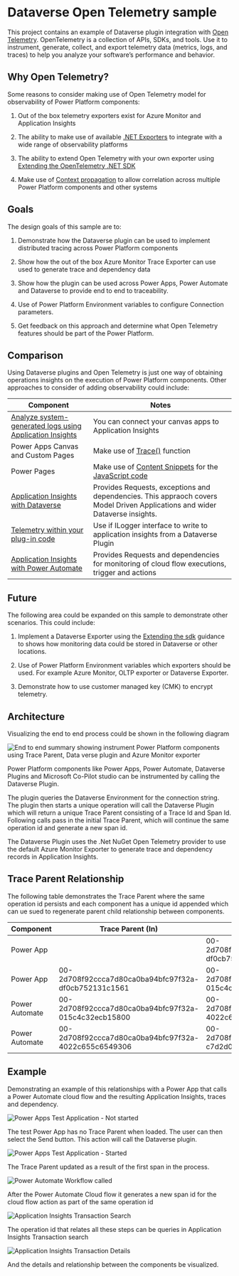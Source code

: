 # Dataverse Open Telemetry sample

This project contains an example of Dataverse plugin integration with [Open Telemetry](https://opentelemetry.io/). OpenTelemetry is a collection of APIs, SDKs, and tools. Use it to instrument, generate, collect, and export telemetry data (metrics, logs, and traces) to help you analyze your software’s performance and behavior.

## Why Open Telemetry?

Some reasons to consider making use of Open Telemetry model for observability of Power Platform components:

1. Out of the box telemetry exporters exist for Azure Monitor and Application Insights

2. The ability to make use of available [.NET Exporters](https://opentelemetry.io/docs/languages/net/exporters/) to integrate with a wide range of observability platforms

3. The ability to extend Open Telemetry with your own exporter using [Extending the OpenTelemetry .NET SDK](https://github.com/open-telemetry/opentelemetry-dotnet/blob/main/docs/trace/extending-the-sdk/README.md)

4. Make use of [Context propagation](https://opentelemetry.io/docs/concepts/context-propagation/) to allow correlation across multiple Power Platform components and other systems

## Goals

The design goals of this sample are to:

1. Demonstrate how the Dataverse plugin can be used to implement distributed tracing across Power Platform components

2. Show how the out of the box Azure Monitor Trace Exporter can use used to generate trace and dependency data

3. Show how the plugin can be used across Power Apps, Power Automate and Dataverse to provide end to end to traceability.

4. Use of Power Platform Environment variables to configure Connection parameters.

5. Get feedback on this approach and determine what Open Telemetry features should be part of the Power Platform.

## Comparison

Using Dataverse plugins and Open Telemetry is just one way of obtaining operations insights on the execution of Power Platform components. Other approaches to consider of adding observability could include:

| Component | Notes |
|-----------|-------|
| [Analyze system-generated logs using Application Insights](https://learn.microsoft.com/en-us/power-apps/maker/canvas-apps/application-insights) | You can connect your canvas apps to Application Insights |
| Power Apps Canvas and Custom Pages | Make use of [Trace()](https://learn.microsoft.com/power-platform/power-fx/reference/function-trace) function |
| Power Pages | Make use of [Content Snippets](https://learn.microsoft.com/power-pages/configure/customize-content-snippets) for the [JavaScript code](https://learn.microsoft.com/azure/azure-monitor/app/javascript-sdk?tabs=javascriptwebsdkloaderscript#add-the-javascript-code)
| [Application Insights with Dataverse](https://learn.microsoft.com/en-us/power-platform/admin/telemetry-events-dataverse?source=recommendations) | Provides Requests, exceptions and dependencies. This appraoch covers Model Driven Applications and wider Dataverse insights.
| [Telemetry within your plug-in code](https://learn.microsoft.com/power-platform/admin/telemetry-events-dataverse?source=recommendations#telemetry-within-your-plug-in-code) | Use if ILogger interface to write to application insights from a Dataverse Plugin |
| [Application Insights with Power Automate](https://learn.microsoft.com/power-platform/admin/app-insights-cloud-flow) | Provides Requests and dependencies for monitoring of cloud flow executions, trigger and actions |

## Future

The following area could be expanded on this sample to demonstrate other scenarios. This could include:

1. Implement a Dataverse Exporter using the [Extending the sdk](https://github.com/open-telemetry/opentelemetry-dotnet/tree/main/docs/trace/extending-the-sdk#exporter) guidance to shows how monitoring data could be stored in Dataverse or other locations.

2. Use of Power Platform Environment variables which exporters should be used. For example Azure Monitor, OLTP exporter or Dataverse Exporter.

3. Demonstrate how to use customer managed key (CMK) to encrypt telemetry.

## Architecture

Visualizing the end to end process could be shown in the following diagram

![End to end summary showing instrument Power Platform components using Trace Parent, Data verse plugin and Azure Monitor exporter](./docs/media/overview.png)

Power Platform components like Power Apps, Power Automate, Dataverse Plugins and Microsoft Co-Pilot studio can be instrumented by calling the Dataverse Plugin.

The plugin queries the Dataverse Environment for the connection string. The plugin then starts a unique operation will call the Dataverse Plugin which will return a unique Trace Parent consisting of a Trace Id and Span Id. Following calls pass in the initial Trace Parent, which will continue the same operation id and generate a new span id.

The Dataverse Plugin uses the .Net NuGet Open Telemetry provider to use the default Azure Monitor Exporter to generate trace and dependency records in Application Insights.

## Trace Parent Relationship

The following table demonstrates the Trace Parent where the same operation id persists and each component has a unique id appended which can ue sued to regenerate parent child relationship between components.

| Component      | Trace Parent (In)                                    | Trace Parent Out                                     | Message |
|----------------|------------------------------------------------------|------------------------------------------------------|---------|
| Power App      |                                                      | 00-2d708f92ccca7d80ca0ba94bfc97f32a-df0cb752131c1561 | Application Started |
| Power App      | 00-2d708f92ccca7d80ca0ba94bfc97f32a-df0cb752131c1561 | 00-2d708f92ccca7d80ca0ba94bfc97f32a-015c4c32ecb15800 | Button Clicked |
| Power Automate | 00-2d708f92ccca7d80ca0ba94bfc97f32a-015c4c32ecb15800 | 00-2d708f92ccca7d80ca0ba94bfc97f32a-4022c655c6549306 | Flow started |
| Power Automate | 00-2d708f92ccca7d80ca0ba94bfc97f32a-4022c655c6549306 | 00-2d708f92ccca7d80ca0ba94bfc97f32a-c7d2d09caadb0463 | Child Flow started |

## Example

Demonstrating an example of this relationships with a Power App that calls a Power Automate cloud flow and the resulting Application Insights, traces and dependency.

![Power Apps Test Application - Not started](./docs/media/01-sample-power-app-start.png)

The test Power App has no Trace Parent when loaded. The user can then select the Send button. This action will call the Dataverse plugin. 

![Power Apps Test Application - Started](./docs/media/02-PowerApp-Step1.png)

The Trace Parent updated as a result of the first span in the process.

![Power Automate Workflow called](./docs/media/03-Workflow-Called.png)

After the Power Automate Cloud flow it generates a new span id for the cloud flow action as part of the same operation id

![Application Insights Transaction Search](./docs/media/04-ApplicationInsights-TransactionSearch.png)

The operation id that relates all these steps can be queries in Application Insights Transaction search

![Application Insights Transaction Details](./docs/media/05-ApplicationInsights-TransactionDetails.png)

And the details and relationship between the components be visualized.
